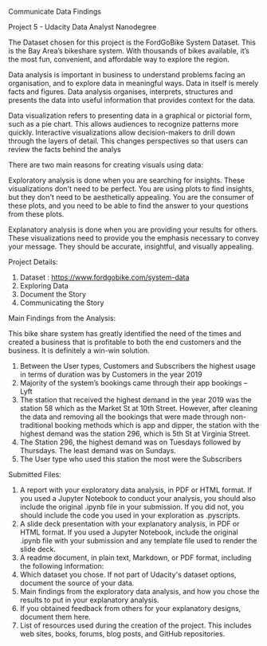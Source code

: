 Communicate Data Findings 

Project 5 - Udacity Data Analyst Nanodegree

The Dataset chosen for this project is the FordGoBike System Dataset. This is the Bay Area’s bikeshare system. With thousands of bikes available, it’s the most fun, convenient, and affordable way to explore the region.

 

Data analysis is important in business to understand problems facing an organisation, and to explore data in meaningful ways. Data in itself is merely facts and figures. Data analysis organises, interprets, structures and presents the data into useful information that provides context for the data.

Data visualization refers to presenting data in a graphical or pictorial form, such as a pie chart. This allows audiences to recognize patterns more quickly. Interactive visualizations allow decision-makers to drill down through the layers of detail. This changes perspectives so that users can review the facts behind the analys

There are two main reasons for creating visuals using data:

Exploratory analysis is done when you are searching for insights. These visualizations don't need to be perfect. You are using plots to find insights, but they don't need to be aesthetically appealing. You are the consumer of these plots, and you need to be able to find the answer to your questions from these plots.

Explanatory analysis is done when you are providing your results for others. These visualizations need to provide you the emphasis necessary to convey your message. They should be accurate, insightful, and visually appealing.

Project Details:

1)	Dataset : https://www.fordgobike.com/system-data
2)	Exploring Data
3)	Document the Story
4)	Communicating the Story

Main Findings from the Analysis:

This bike share system has greatly identified the need of the times and created a business that is profitable to both the end customers and the business. It is definitely a win-win solution. 
1)	 Between the User types, Customers and Subscribers the highest usage in terms of duration was by Customers in the year 2019
2)	Majority of the system’s bookings came through their app bookings – Lyft
3)	The station that received the highest demand in the year 2019 was the station 58 which as the Market St at 10th Street. However, after cleaning the data and removing all the bookings that were made through non-traditional booking methods which is app and dipper, the station with the highest demand was the station 296, which is 5th St at Virginia Street.
4)	The Station 296, the highest demand was on Tuesdays followed by Thursdays. The least demand was on Sundays.
5)	The User type who used this station the most were the Subscribers

Submitted Files:

1)	A report with your exploratory data analysis, in PDF or HTML format. If you used a Jupyter Notebook to conduct your analysis, you should also include the original .ipynb file in your submission. If you did not, you should include the code you used in your exploration as .pyscripts.
2)	A slide deck presentation with your explanatory analysis, in PDF or HTML format. If you used a Jupyter Notebook, include the original .ipynb file with your submission and any template file used to render the slide deck.
3)	A readme document, in plain text, Markdown, or PDF format, including the following information:
4)	Which dataset you chose. If not part of Udacity's dataset options, document the source of your data.
5)	Main findings from the exploratory data analysis, and how you chose the results to put in your explanatory analysis.
6)	If you obtained feedback from others for your explanatory designs, document them here.
7)	List of resources used during the creation of the project. This includes web sites, books, forums, blog posts, and GitHub repositories.


